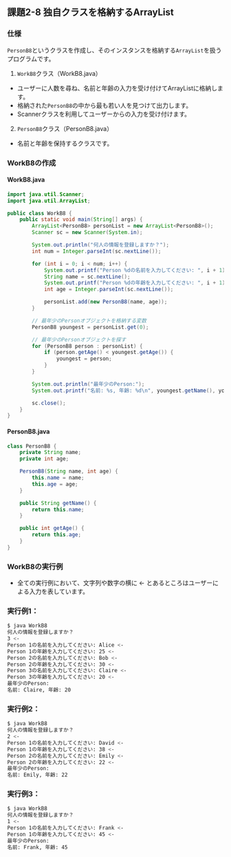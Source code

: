 ## 課題2-8 独自クラスを格納するArrayList

### 仕様
`PersonB8`というクラスを作成し、そのインスタンスを格納する`ArrayList`を扱うプログラムです。

1. `WorkB8`クラス（WorkB8.java）
 - ユーザーに人数を尋ね、名前と年齢の入力を受け付けてArrayListに格納します。
 - 格納された`PersonB8`の中から最も若い人を見つけて出力します。
 - Scannerクラスを利用してユーザーからの入力を受け付けます。

2. `PersonB8`クラス（PersonB8.java）
 - 名前と年齢を保持するクラスです。

### WorkB8の作成

#### WorkB8.java
```java
import java.util.Scanner;
import java.util.ArrayList;

public class WorkB8 {
    public static void main(String[] args) {
        ArrayList<PersonB8> personList = new ArrayList<PersonB8>();
        Scanner sc = new Scanner(System.in);

        System.out.println("何人の情報を登録しますか？");
        int num = Integer.parseInt(sc.nextLine());

        for (int i = 0; i < num; i++) {
            System.out.printf("Person %dの名前を入力してください: ", i + 1);
            String name = sc.nextLine();
            System.out.printf("Person %dの年齢を入力してください: ", i + 1);
            int age = Integer.parseInt(sc.nextLine());

            personList.add(new PersonB8(name, age));
        }

        // 最年少のPersonオブジェクトを格納する変数
        PersonB8 youngest = personList.get(0);

        // 最年少のPersonオブジェクトを探す
        for (PersonB8 person : personList) {
            if (person.getAge() < youngest.getAge()) {
                youngest = person;
            }
        }

        System.out.println("最年少のPerson:");
        System.out.printf("名前: %s, 年齢: %d\n", youngest.getName(), youngest.getAge());

        sc.close();
    }
}
```

#### PersonB8.java
```java
class PersonB8 {
    private String name;
    private int age;

    PersonB8(String name, int age) {
        this.name = name;
        this.age = age;
    }

    public String getName() {
        return this.name;
    }

    public int getAge() {
        return this.age;
    }
}
```

### WorkB8の実行例

- 全ての実行例において、文字列や数字の横に <- とあるところはユーザーによる入力を表しています。

### 実行例1：
```sh
$ java WorkB8
何人の情報を登録しますか？
3 <-
Person 1の名前を入力してください: Alice <-
Person 1の年齢を入力してください: 25 <-
Person 2の名前を入力してください: Bob <-
Person 2の年齢を入力してください: 30 <-
Person 3の名前を入力してください: Claire <-
Person 3の年齢を入力してください: 20 <-
最年少のPerson:
名前: Claire, 年齢: 20
```

### 実行例2：
```sh
$ java WorkB8
何人の情報を登録しますか？
2 <-
Person 1の名前を入力してください: David <-
Person 1の年齢を入力してください: 38 <-
Person 2の名前を入力してください: Emily <-
Person 2の年齢を入力してください: 22 <-
最年少のPerson:
名前: Emily, 年齢: 22
```

### 実行例3：
```sh
$ java WorkB8
何人の情報を登録しますか？
1 <-
Person 1の名前を入力してください: Frank <-
Person 1の年齢を入力してください: 45 <-
最年少のPerson:
名前: Frank, 年齢: 45
```